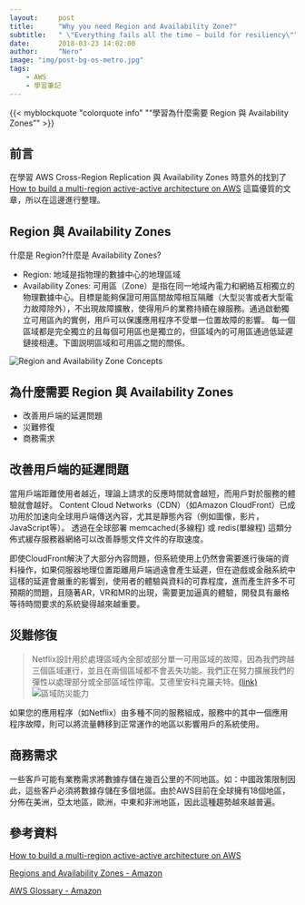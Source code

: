 ```yaml
---
layout:     post
title:      "Why you need Region and Availability Zone?"
subtitle:   " \"Everything fails all the time — build for resiliency\""
date:       2018-03-23 14:02:00
author:     "Nero"
image: "img/post-bg-os-metro.jpg"
tags:
    - AWS
    - 學習筆記
---
```


{{< myblockquote "colorquote info" "“學習為什麼需要 Region 與 Availability Zones”" >}}

## 前言

在學習 AWS Cross-Region Replication 與 Availability Zones 時意外的找到了 [How to build a multi-region active-active architecture on AWS](https://read.acloud.guru/why-and-how-do-we-build-a-multi-region-active-active-architecture-6d81acb7d208) 這篇優質的文章，所以在這邊進行整理。

## Region 與 Availability Zones
什麼是 Region?什麼是 Availability Zones?
- Region: 地域是指物理的數據中心的地理區域
- Availability Zones: 可用區（Zone）是指在同一地域內電力和網絡互相獨立的物理數據中心。目標是能夠保證可用區間故障相互隔離（大型災害或者大型電力故障除外），不出現故障擴散，使得用戶的業務持續在線服務。通過啟動獨立可用區內的實例，用戶可以保護應用程序不受單一位置故障的影響。
每一個區域都是完全獨立的且每個可用區也是獨立的，但區域內的可用區通過低延遲鏈接相連。下圖説明區域和可用區之間的關係。

![Region and Availability Zone Concepts](https://docs.aws.amazon.com/zh_cn/AWSEC2/latest/UserGuide/images/aws_regions.png)

## 為什麼需要 Region 與 Availability Zones
- 改善用戶端的延遲問題
- 災難修復
- 商務需求

## 改善用戶端的延遲問題
當用戶端距離使用者越近，理論上請求的反應時間就會越短，而用戶對於服務的體驗就會越好。
Content Cloud Networks（CDN）（如Amazon CloudFront）已成功用於加速向全球用戶端傳送內容，尤其是靜態內容（例如圖像，影片，JavaScript等）。
透過在全球部署 memcached(多線程) 或 redis(單線程) 這類分佈式緩存服務器網絡可以改善靜態文件文件的存取速度。

即使CloudFront解決了大部分內容問題，但系統使用上仍然會需要進行後端的資料操作，如果伺服器地理位置距離用戶端過遠會產生延遲，但在遊戲或金融系統中這樣的延遲會嚴重的影響到，使用者的體驗與資料的可靠程度，進而產生許多不可預期的問題，且隨著AR，VR和MR的出現，需要更加逼真的體驗，開發具有嚴格等待時間要求的系統變得越來越重要。

## 災難修復

> Netflix設計用於處理區域內全部或部分單一可用區域的故障，因為我們跨越三個區域運行，並且在兩個區域都不會丟失功能。我們正在努力擴展我們的彈性以處理部分或全部區域性停電。艾德里安科克羅夫特。[(link)](https://medium.com/netflix-techblog/a-closer-look-at-the-christmas-eve-outage-d7b409a529ee)
![區域防災能力](https://cdn-images-1.medium.com/max/1600/1*e1Xht1m5hZF5S07my4gbZg.png)

如果您的應用程序（如Netflix）由多種不同的服務組成，服務中的其中一個應用程序故障，則可以將流量轉移到正常運作的地區以影響用戶的系統使用。

## 商務需求
一些客戶可能有業務需求將數據存儲在幾百公里的不同地區。如：中國政策限制因此，這些客戶必須將數據存儲在多個地區。由於AWS目前在全球擁有18個地區，分佈在美洲，亞太地區，歐洲，中東和非洲地區，因此這種趨勢越來越普遍。

## 參考資料

[How to build a multi-region active-active architecture on AWS](https://read.acloud.guru/why-and-how-do-we-build-a-multi-region-active-active-architecture-6d81acb7d208)

[Regions and Availability Zones - Amazon](https://docs.aws.amazon.com/AWSEC2/latest/UserGuide/using-regions-availability-zones.html)

[AWS Glossary - Amazon](https://docs.aws.amazon.com/general/latest/gr/glos-chap.html)

